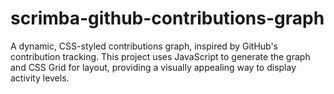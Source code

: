 # scrimba-github-contributions-graph
A dynamic, CSS-styled contributions graph, inspired by GitHub's contribution tracking. This project uses JavaScript to generate the graph and CSS Grid for layout, providing a visually appealing way to display activity levels.
